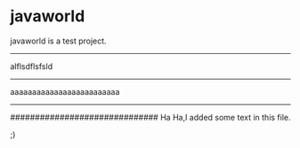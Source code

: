 javaworld
=========

javaworld is a test project.


******************************

alflsdflsfsld

******************************

aaaaaaaaaaaaaaaaaaaaaaaaa

******************************


##############################
Ha Ha,I added some text in this file.

;)
